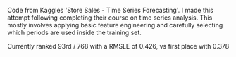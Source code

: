 Code from Kaggles 'Store Sales - Time Series Forecasting'. I made this attempt following completing their course on time series analysis. This mostly involves applying basic feature engineering and carefully selecting which periods are used inside the training set. 

Currently ranked 93rd / 768 with a RMSLE of 0.426, vs first place with 0.378
